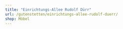 ```yaml
---
title: "Einrichtungs-Allee Rudolf Dürr"
url: /gutenstetten/einrichtungs-allee-rudolf-duerr/
shop: Möbel
---
```


